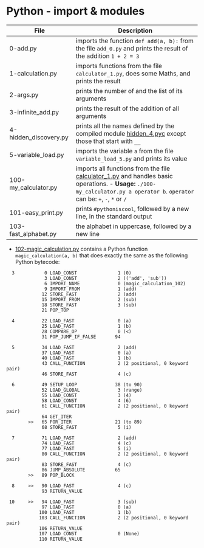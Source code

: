 # Python - import & modules
|File			|Description					|
|-----------------|-----------------------------------------|
|0-add.py		| imports the function `def add(a, b):` from the file `add_0.py` and prints the result of the addition `1 + 2 = 3`|
|1-calculation.py | imports functions from the file `calculator_1.py`, does some Maths, and prints the result|
|2-args.py		| prints the number of and the list of its arguments |
|3-infinite_add.py| prints the result of the addition of all arguments |
|4-hidden_discovery.py| prints all the names defined by the compiled module [hidden_4.pyc](./hidden_4.pyc) except those that start with ``__``|
|5-variable_load.py | imports the variable `a` from the file `variable_load_5.py` and prints its value	|
|100-my_calculator.py | imports all functions from the file [calculator_1.py](./calculator_1.py) and handles basic operations. - **Usage:** `./100-my_calculator.py a operator b`. `operator` can be: `+`, `-`, `*` or `/`     |
|101-easy_print.py |prints `#pythoniscool`, followed by a new line, in the standard output |
|103-fast_alphabet.py |the alphabet in uppercase, followed by a new line |

- [102-magic_calculation.py](./102-magic_calculation.py) contains a Python function `magic_calculation(a, b)` that does exactly the same as the following Python bytecode:

```
  3           0 LOAD_CONST               1 (0)
              3 LOAD_CONST               2 (('add', 'sub'))
              6 IMPORT_NAME              0 (magic_calculation_102)
              9 IMPORT_FROM              1 (add)
             12 STORE_FAST               2 (add)
             15 IMPORT_FROM              2 (sub)
             18 STORE_FAST               3 (sub)
             21 POP_TOP

  4          22 LOAD_FAST                0 (a)
             25 LOAD_FAST                1 (b)
             28 COMPARE_OP               0 (<)
             31 POP_JUMP_IF_FALSE       94

  5          34 LOAD_FAST                2 (add)
             37 LOAD_FAST                0 (a)
             40 LOAD_FAST                1 (b)
             43 CALL_FUNCTION            2 (2 positional, 0 keyword pair)
             46 STORE_FAST               4 (c)

  6          49 SETUP_LOOP              38 (to 90)
             52 LOAD_GLOBAL              3 (range)
             55 LOAD_CONST               3 (4)
             58 LOAD_CONST               4 (6)
             61 CALL_FUNCTION            2 (2 positional, 0 keyword pair)
             64 GET_ITER
        >>   65 FOR_ITER                21 (to 89)
             68 STORE_FAST               5 (i)

  7          71 LOAD_FAST                2 (add)
             74 LOAD_FAST                4 (c)
             77 LOAD_FAST                5 (i)
             80 CALL_FUNCTION            2 (2 positional, 0 keyword pair)
             83 STORE_FAST               4 (c)
             86 JUMP_ABSOLUTE           65
        >>   89 POP_BLOCK

  8     >>   90 LOAD_FAST                4 (c)
             93 RETURN_VALUE

 10     >>   94 LOAD_FAST                3 (sub)
             97 LOAD_FAST                0 (a)
            100 LOAD_FAST                1 (b)
            103 CALL_FUNCTION            2 (2 positional, 0 keyword pair)
            106 RETURN_VALUE
            107 LOAD_CONST               0 (None)
            110 RETURN_VALUE
```
